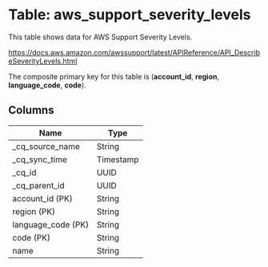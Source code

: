 # Table: aws_support_severity_levels

This table shows data for AWS Support Severity Levels.

https://docs.aws.amazon.com/awssupport/latest/APIReference/API_DescribeSeverityLevels.html

The composite primary key for this table is (**account_id**, **region**, **language_code**, **code**).

## Columns

| Name          | Type          |
| ------------- | ------------- |
|_cq_source_name|String|
|_cq_sync_time|Timestamp|
|_cq_id|UUID|
|_cq_parent_id|UUID|
|account_id (PK)|String|
|region (PK)|String|
|language_code (PK)|String|
|code (PK)|String|
|name|String|